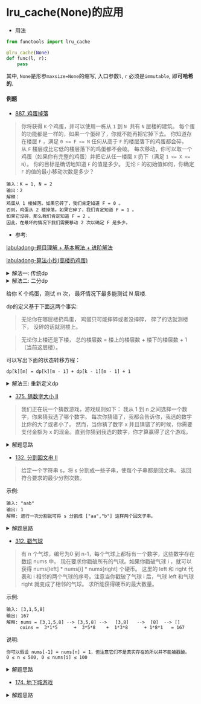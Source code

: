 # lru_cache(None)的应用
- 用法
```python
from functools import lru_cache

@lru_cache(None)
def func(l, r):
    pass
```
其中, `None`是形参`maxsize=None`的缩写, 入口参数`l`, `r`
必须是`immutable`, 即**可哈希的**.

#### 例题
- [887. 鸡蛋掉落](https://leetcode-cn.com/problems/super-egg-drop/)
> 你将获得 `K` 个鸡蛋，并可以使用一栋从 `1` 到 `N`  共有 `N` 层楼的建筑。
每个蛋的功能都是一样的，如果一个蛋碎了，你就不能再把它掉下去。
你知道存在楼层 `F` ，满足 `0 <= F <= N` 任何从高于 `F` 的楼层落下的鸡蛋都会碎，从 `F` 楼层或比它低的楼层落下的鸡蛋都不会破。
每次移动，你可以取一个鸡蛋（如果你有完整的鸡蛋）并把它从任一楼层 `X` 扔下（满足 `1 <= X <= N`）。
你的目标是确切地知道 `F` 的值是多少。
无论 `F` 的初始值如何，你确定 `F` 的值的最小移动次数是多少？
```shell script
输入：K = 1, N = 2
输出：2
解释：
鸡蛋从 1 楼掉落。如果它碎了，我们肯定知道 F = 0 。
否则，鸡蛋从 2 楼掉落。如果它碎了，我们肯定知道 F = 1 。
如果它没碎，那么我们肯定知道 F = 2 。
因此，在最坏的情况下我们需要移动 2 次以确定 F 是多少。
```

- 参考:

[labuladong-题目理解 + 基本解法 + 进阶解法](https://leetcode-cn.com/problems/super-egg-drop/solution/ji-ben-dong-tai-gui-hua-jie-fa-by-labuladong/)

[labuladong-算法小抄(高楼扔鸡蛋)]()

<details>
    <summary>解法一: 传统dp</summary>
    
```python
# 时间复杂度 O(KN * N), 空间复杂度 O(KN)
@lru_cache(None)
def dp(K, N):
    # base case
    if K == 1: return N
    if N == 0: return 0
    ans = float('Inf')
    # 最坏情况下的最少扔鸡蛋次数, 逐层遍历, 穷举所有的可能
    for i in range(1, N + 1):
        ans = min(ans, 
                max(
                    dp(K, N - i),      # 在i层没碎了
                    dp(K - 1, i - 1)   # 碎了
                    ) + 1
                )
    return ans
``` 
</details>

<details>
    <summary>解法二: 二分dp</summary>
    
```python
# 时间复杂度 O(KN * logN), 空间复杂度 O(KN)
@lru_cache(None)
def dp(K, N):
    if K == 1: return N
    if N == 0: return 0
    ans = float('Inf')
    lo, hi = 1, N
    while lo <= hi:
        mid = lo + ((hi - lo) >> 1)
        broken = dp(K - 1, mid - 1)  # 碎
        not_broken = dp(K, N - mid)  # 没碎
        # ans = min(max(碎, 没碎) + 1)
        if broken > not_broken:
            hi = mid - 1
            ans = min(ans, broken + 1)
        else:
            lo = mid + 1
            ans = min(ans, not_broken + 1)
    return ans
``` 
</details>


给你 K 个鸡蛋，测试 m 次， 最坏情况下最多能测试 N 层楼.

dp的定义基于下面这两个事实:
> ⽆论你在哪层楼扔鸡蛋， 鸡蛋只可能摔碎或者没摔碎， 碎了的话就测楼
下， 没碎的话就测楼上。

> ⽆论你上楼还是下楼， 总的楼层数 = 楼上的楼层数 + 楼下的楼层数 +
1（当前这层楼）。

可以写出下⾯的状态转移⽅程：
````shell script
dp[k][m] = dp[k][m - 1] + dp[k - 1][m - 1] + 1
````

<details>
    <summary>解法三: 重新定义dp</summary>
    
```python
# 时间复杂度 O(KN), 空间复杂度 O(KN)
class Solution:
    def superEggDrop(self, K: int, N: int) -> int:
        from functools import lru_cache

        @lru_cache(None)
        def dp(K, M):
            # 因为K<=M, 所以K=1的时候M=0或者M=1
            if K == 1 or M == 1: return M
            return dp(K - 1, M - 1) + dp(K, M - 1) + 1
        
        M = 1
        while dp(K, M) < N:
            M += 1
        return M
``` 
</details>

- [375. 猜数字大小 II](https://leetcode-cn.com/problems/guess-number-higher-or-lower-ii/)
> 我们正在玩一个猜数游戏，游戏规则如下：
我从 1 到 n 之间选择一个数字，你来猜我选了哪个数字。
每次你猜错了，我都会告诉你，我选的数字比你的大了或者小了。
然而，当你猜了数字 x 并且猜错了的时候，你需要支付金额为 x 的现金。直到你猜到我选的数字，你才算赢得了这个游戏。

<details>
    <summary>解题思路</summary>
    
```python
class Solution:
    def getMoneyAmount(self, n: int) -> int:

        # # 方法一: 记忆化递归
        # from functools import lru_cache

        # @lru_cache(None)
        # def helper(l, r):
        #     if r - l <= 0: return 0
        #     if r - l == 1: return l
        #     if r - l == 2: return l + 1
        #      """
        #      从(l, (r + l) / 2)内选择数字作为第一次尝试, 右边区间都比左边区间大,开销肯定大于左边, 总体开销也较大
        #      所以, 从((l + r) / 2, r)内选择, 这样两个区间的开销更接近, 且总体开销会更小
        #      """
        #     return min(x + max(helper(l, x - 1), helper(x + 1, r)) for x in range((l + r) >> 1, r + 1))
        # return helper(1, n)

        # 方法二: dp方法, 将上述递归改为dp
        dp = [[0] * (n + 1) for _ in range(n + 1)]
        for i in range(1, n):
            dp[i][i + 1] = i
        for l in range(n + 1, 0, -1):
            for r in range(l + 1, n + 1):
                dp[l][r] = min(x + max(dp[l][x - 1], dp[x + 1][r]) for x in range((l + r) >> 1, r))
        return dp[1][n]
``` 
</details>


- [132. 分割回文串 II](https://leetcode-cn.com/problems/palindrome-partitioning-ii/)
> 给定一个字符串 s，将 s 分割成一些子串，使每个子串都是回文串。
返回符合要求的最少分割次数。

示例:
```shell script
输入: "aab"
输出: 1
解释: 进行一次分割就可将 s 分割成 ["aa","b"] 这样两个回文子串。
```

<details>
    <summary>解题思路</summary>
    
```python
import functools


class Solution:
    @functools.lru_cache(None)
    def minCut(self, s: str) -> int:
        if s == s[::-1]:
            return 0
        ans = float('Inf')
        for i in range(1, len(s) + 1):
            if s[:i] == s[:i][::-1]:
                ans = min(ans, self.minCut(s[i:]) + 1)
        return ans
``` 
</details>


- [312. 戳气球](https://leetcode-cn.com/problems/burst-balloons/)
> 有 n 个气球，编号为0 到 n-1，每个气球上都标有一个数字，这些数字存在数组 nums 中。
现在要求你戳破所有的气球。如果你戳破气球 i ，就可以获得 nums[left] * nums[i] * nums[right] 个硬币。 这里的 left 和 right 代表和 i 相邻的两个气球的序号。注意当你戳破了气球 i 后，气球 left 和气球 right 就变成了相邻的气球。
求所能获得硬币的最大数量。

示例:
```shell script
输入: [3,1,5,8]
输出: 167 
解释: nums = [3,1,5,8] --> [3,5,8] -->   [3,8]   -->  [8]  --> []
     coins =  3*1*5      +  3*5*8    +  1*3*8      + 1*8*1   = 167
```

说明:
````shell script
你可以假设 nums[-1] = nums[n] = 1，但注意它们不是真实存在的所以并不能被戳破。
0 ≤ n ≤ 500, 0 ≤ nums[i] ≤ 100
````

<details>
    <summary>解题思路</summary>
    
```python
class Solution:
    def maxCoins(self, nums: List[int]) -> int:
        from functools import lru_cache

        nums = [1] + nums + [1]

        @lru_cache(None)
        def dfs(lo, hi):                # 都是开区间 (lo, hi), 因为左右各加了一个[1],但是这个[1]取不到
            if hi - lo < 2:             # 因为左右各加了一个[1], 所以 hi - lo >= 2
                return 0                # 最后取的位置i上的元素
            return max(nums[lo] * nums[i] * nums[hi] + dfs(lo, i) + dfs(i, hi) for i in range(lo + 1, hi))

        return dfs(0, len(nums) - 1)
```
</details>

- [174. 地下城游戏](https://leetcode-cn.com/problems/dungeon-game/)

<details>
    <summary>解题思路</summary>
    
```python
class Solution:
    def calculateMinimumHP(self, dungeon: List[List[int]]) -> int:
        rows, cols = len(dungeon), len(dungeon[0])
        # dp = [[0] * cols for _ in range(rows)]
        # dp[-1][-1] = max(1, 1 - dungeon[-1][-1])
        # for r in range(rows - 1, -1, -1):
        #     for c in range(cols - 1, -1, -1):
        #         if r == rows - 1 and c == cols - 1: 
        #             continue
        #         elif r == rows - 1:
        #             dp[r][c] = max(1, dp[r][c + 1] - dungeon[r][c])
        #         elif c == cols - 1:
        #             dp[r][c] = max(1, dp[r + 1][c] - dungeon[r][c])
        #         else:
        #             dp[r][c] = max(1, min(dp[r + 1][c], dp[r][c + 1]) - dungeon[r][c])
        # return dp[0][0]
        
        @functools.lru_cache(None)
        def dp(i, j):
            if i == rows - 1 and j == cols - 1:
                return max(1, 1 - dungeon[i][j])
            if i == rows - 1:
                return max(1, dp(i, j + 1) - dungeon[i][j])
            if j == cols - 1:
                return max(1, dp(i + 1, j) - dungeon[i][j])
            return max(1, min(dp(i + 1, j), dp(i, j + 1)) - dungeon[i][j])
        return dp(0, 0)
``` 
</details>
















